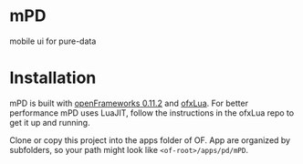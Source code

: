 # mPD
mobile ui for pure-data

# Installation

mPD is built with [openFrameworks 0.11.2](https://github.com/openframeworks/openFrameworks/releases/tag/0.11.2) and [ofxLua](https://github.com/danomatika/ofxLua). For better performance mPD uses LuaJIT, follow the instructions in the ofxLua repo to get it up and running.

Clone or copy this project into the apps folder of OF. App are organized by subfolders, so your path might look like `<of-root>/apps/pd/mPD`.
